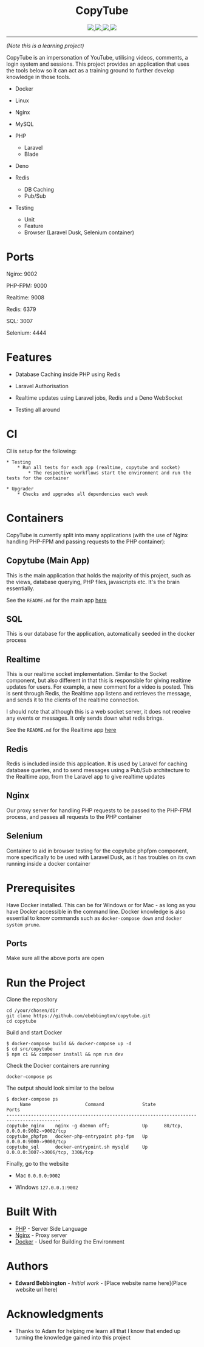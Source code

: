 <p align="center">
  <h1 align="center">CopyTube</h1>
</p>
<p align="center">
  <a href="https://github.com/ebebbington/copytube/actions">
    <img src="https://img.shields.io/github/workflow/status/ebebbington/copytube/master?label=ci">
  </a>
  <a href="https://github.com/ebebbington/copytube/actions">
    <img src="https://img.shields.io/github/workflow/status/ebebbington/copytube/CodeQL?label=CodeQL">
  </a>
  <a href="https://sonarcloud.io/dashboard?id=ebebbington_copytube">
    <img src="https://sonarcloud.io/api/project_badges/measure?project=ebebbington_copytube&metric=alert_status">
  </a>
  <a href="https://img.shields.io/badge/Backend%20coverage-100%25-green">
    <img src="https://img.shields.io/badge/Backend%20coverage-100%25-green">
  </a>  
</p>

---

*(Note this is a learning project)*

CopyTube is an impersonation of YouTube, utilising videos, comments, a login system and sessions. This project provides an application that uses the tools below so it can act as a training ground to further develop knowledge in those tools.

* Docker

* Linux

* Nginx

* MySQL

* PHP
    * Laravel
    * Blade

* Deno
    
* Redis
    * DB Caching
    * Pub/Sub
    
* Testing
    * Unit
    * Feature
    * Browser (Laravel Dusk, Selenium container)
    
# Ports

Nginx: 9002

PHP-FPM: 9000

Realtime: 9008

Redis: 6379

SQL: 3007

Selenium: 4444
    
# Features

* Database Caching inside PHP using Redis

* Laravel Authorisation

* Realtime updates using Laravel jobs, Redis and a Deno WebSocket

* Testing all around
    
# CI

CI is setup for the following:

    * Testing
        * Run all tests for each app (realtime, copytube and socket)
            * The respective workflows start the environment and run the tests for the container
            
    * Upgrader
        * Checks and upgrades all dependencies each week

# Containers

CopyTube is currently split into many applications (with the use of Nginx handling PHP-FPM and passing requests to the PHP container):

## Copytube (Main App)

This is the main application that holds the majority of this project, such as the views, database querying, PHP files, javascripts etc.
It's the brain essentially.

See the `README.md` for the main app [here](https://github.com/ebebbington/copytube/blob/master/src/copytube/README.md)

## SQL

This is our database for the application, automatically seeded in the docker process

## Realtime

This is our realtime socket implementation. Similar to the Socket component, but also different in that this
is responsible for giving realtime updates for users. For example, a new comment for a video is posted. This
is sent through Redis, the Realtime app listens and retrieves the message, and sends it to the clients of the realtime
connection.

I should note that although this is a web socket server, it does not receive any events or messages. It only
sends down what redis brings.

See the `README.md` for the Realtime app [here](https://github.com/ebebbington/copytube/blob/master/src/realtime/README.md)

## Redis

Redis is included inside this application. It is used by Laravel for caching database queries, and to send messages using
a Pub/Sub architecture to the Realtime app, from the Laravel app to give realtime updates

## Nginx

Our proxy server for handling PHP requests to be passed to the PHP-FPM process, and passes all requests to the PHP container

## Selenium

Container to aid in browser testing for the copytube phpfpm component, more specifically to be used with Laravel Dusk, as
it has troubles on its own running inside a docker container

# Prerequisites

Have Docker installed. This can be for Windows or for Mac - as long as you have Docker accessible in the command line. Docker knowledge is also essential to know commands such as `docker-compose down` and `docker system prune`.

## Ports

Make sure all the above ports are open

# Run the Project

Clone the repository

```
cd /your/chosen/dir
git clone https://github.com/ebebbington/copytube.git
cd copytube
```

Build and start Docker

```
$ docker-compose build && docker-compose up -d
$ cd src/copytube
$ npm ci && composer install && npm run dev
```

Check the Docker containers are running

```
docker-compose ps
```

The output should look similar to the below

```
$ docker-compose ps
     Name                    Command              State                Ports
------------------------------------------------------------------------------------------
copytube_nginx    nginx -g daemon off;            Up      80/tcp, 0.0.0.0:9002->9002/tcp
copytube_phpfpm   docker-php-entrypoint php-fpm   Up      0.0.0.0:9000->9000/tcp
copytube_sql      docker-entrypoint.sh mysqld     Up      0.0.0.0:3007->3006/tcp, 3306/tcp
```

Finally, go to the website

* Mac
     `0.0.0.0:9002`
     
* Windows
     `127.0.0.1:9002`

# Built With

* [PHP](http://www.php.net) - Server Side Language
* [Nginx](https://nginx.com) - Proxy server
* [Docker](https://docker.com) - Used for Building the Environment

# Authors

* **Edward Bebbington** - *Initial work* - [Place website name here](Place website url here)

# Acknowledgments

* Thanks to Adam for helping me learn all that I know that ended up turning the knowledge gained into this project
